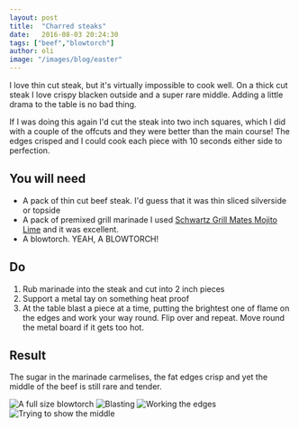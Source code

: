 ```yaml
---
layout: post
title:  "Charred steaks"
date:   2016-08-03 20:24:30
tags: ["beef","blowtorch"]
author: oli
image: "/images/blog/easter"
---
```


I love thin cut steak, but it's virtually impossible to cook well. On a thick cut steak I love crispy blacken outside and a super rare middle.  Adding a little drama to the table is no bad thing.

If I was doing this again I'd cut the steak into  two inch squares, which I did with a couple of the offcuts and they were better than the main course!  The edges crisped and I could cook each piece with 10 seconds either side to perfection.

## You will need

* A pack of thin cut beef steak.  I'd guess that it was thin sliced silverside or topside
* A pack of premixed grill marinade  I used [Schwartz Grill Mates Mojito Lime](http://amzn.to/2avi98b) and it was excellent.
* A blowtorch. YEAH, A BLOWTORCH!

## Do

1. Rub marinade into the steak and cut into 2 inch pieces
2. Support a metal tay on something heat proof
3. At the table blast a piece at a time, putting the brightest one of flame on the edges and work your way round.  Flip over and repeat. Move round the metal board if it gets too hot.

## Result

The sugar in the marinade carmelises, the fat edges crisp and yet the middle of the beef is still rare and tender.

![A full size blowtorch](/images/blog/charred-steak/charred-steak-0.jpg)
![Blasting](/images/blog/charred-steak/charred-steak-1.jpg)
![Working the edges](/images/blog/charred-steak/charred-steak-2.jpg)
![Trying to show the middle](/images/blog/charred-steak/charred-steak-3.jpg)